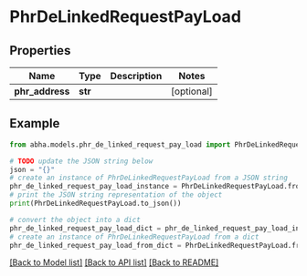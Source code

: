 # PhrDeLinkedRequestPayLoad


## Properties

Name | Type | Description | Notes
------------ | ------------- | ------------- | -------------
**phr_address** | **str** |  | [optional] 

## Example

```python
from abha.models.phr_de_linked_request_pay_load import PhrDeLinkedRequestPayLoad

# TODO update the JSON string below
json = "{}"
# create an instance of PhrDeLinkedRequestPayLoad from a JSON string
phr_de_linked_request_pay_load_instance = PhrDeLinkedRequestPayLoad.from_json(json)
# print the JSON string representation of the object
print(PhrDeLinkedRequestPayLoad.to_json())

# convert the object into a dict
phr_de_linked_request_pay_load_dict = phr_de_linked_request_pay_load_instance.to_dict()
# create an instance of PhrDeLinkedRequestPayLoad from a dict
phr_de_linked_request_pay_load_from_dict = PhrDeLinkedRequestPayLoad.from_dict(phr_de_linked_request_pay_load_dict)
```
[[Back to Model list]](../README.md#documentation-for-models) [[Back to API list]](../README.md#documentation-for-api-endpoints) [[Back to README]](../README.md)


